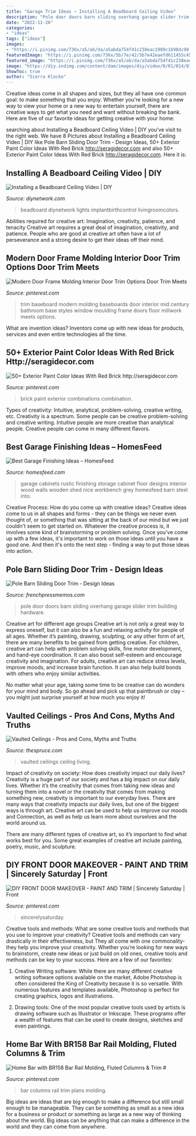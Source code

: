 ```yaml
---
title: "Garage Trim Ideas ~ Installing A Beadboard Ceiling Video"
description: "Pole door doors barn sliding overhang garage slider trim building hardware"
date: "2022-11-26"
categories:
- "ideas"
tags: ["ideas"]
images:
- "https://i.pinimg.com/736x/a5/ab/da/a5abda754f41c238eac1989c1b98dc90.jpg"
featuredImage: "https://i.pinimg.com/736x/5b/7e/42/5b7e42eaefd611455c4525053bcb4d23.jpg"
featured_image: "https://i.pinimg.com/736x/a5/ab/da/a5abda754f41c238eac1989c1b98dc90.jpg"
image: "https://diy.sndimg.com/content/dam/images/diy/video/0/01/014/0148/0148409.jpg.rend.hgtvcom.616.462.suffix/1411695376138.jpeg"
ShowToc: true
author: "Sierra Klocko"
---
```



Creative ideas come in all shapes and sizes, but they all have one common goal: to make something that you enjoy. Whether you're looking for a new way to view your home or a new way to entertain yourself, there are creative ways to get what you need and want without breaking the bank. Here are five of our favorite ideas for getting creative with your home: 

	

		
searching about Installing a Beadboard Ceiling Video | DIY you've visit to the right web. We have 8 Pictures about Installing a Beadboard Ceiling Video | DIY like Pole Barn Sliding Door Trim - Design Ideas, 50+ Exterior Paint Color Ideas With Red Brick http://seragidecor.com and also 50+ Exterior Paint Color Ideas With Red Brick http://seragidecor.com. Here it is:
		
    
## Installing A Beadboard Ceiling Video | DIY

<img loading=lazy src="https://diy.sndimg.com/content/dam/images/diy/video/0/01/014/0148/0148409.jpg.rend.hgtvcom.616.462.suffix/1411695376138.jpeg" onerror="this.onerror=null;this.src='https://tse4.mm.bing.net/th?id=OIP.du68ZSjsoU-5Q6qO19fYpgHaFj&amp;pid=15.1';" alt="Installing a Beadboard Ceiling Video | DIY">

_Source: diynetwork.com_

>beadboard diynetwork lights implantbirthcontrol livingroomcolors. 

	

Abilities required for creative art: Imagination, creativity, patience, and tenacity
Creative art requires a great deal of imagination, creativity, and patience. People who are good at creative art often have a lot of perseverance and a strong desire to get their ideas off their mind.

    
## Modern Door Frame Molding Interior Door Trim Options Door Trim Meets

<img loading=lazy src="https://i.pinimg.com/736x/01/36/e4/0136e4c73a4d58290a98558da9bb2431.jpg" onerror="this.onerror=null;this.src='https://tse2.mm.bing.net/th?id=OIP.sDBTuYAVRN3ao8dnAjKVhAHaLH&amp;pid=15.1';" alt="Modern Door Frame Molding Interior Door Trim Options Door Trim Meets">

_Source: pinterest.com_

>trim baseboard modern molding baseboards door interior mid century bathroom base styles window moulding frame doors floor millwork meets options. 

	

What are invention ideas?
Inventors come up with new ideas for products, services and even entire technologies all the time.

    
## 50+ Exterior Paint Color Ideas With Red Brick Http://seragidecor.com

<img loading=lazy src="https://i.pinimg.com/736x/a5/ab/da/a5abda754f41c238eac1989c1b98dc90.jpg" onerror="this.onerror=null;this.src='https://tse3.mm.bing.net/th?id=OIP.-BETOwYkKSyHW_PVxtdCawHaJ3&amp;pid=15.1';" alt="50+ Exterior Paint Color Ideas With Red Brick http://seragidecor.com">

_Source: pinterest.com_

>brick paint exterior combinations combination. 

	

Types of creativity: Intuitive, analytical, problem-solving, creative writing, etc.
Creativity is a spectrum. Some people can be creative problem-solving and creative writing. Intuitive people are more creative than analytical people. Creative people can come in many different flavors.

    
## Best Garage Finishing Ideas – HomesFeed

<img loading=lazy src="https://homesfeed.com/wp-content/uploads/2016/02/Garage-Finishing-Ideas-With-Shed-Rustic-And-Barn-Wood-Plus-Grey-Steel-Cabinet.jpg" onerror="this.onerror=null;this.src='https://tse4.mm.bing.net/th?id=OIP.xFWh6X_pZkmKsiA1Rlj7OAHaFD&amp;pid=15.1';" alt="Best Garage Finishing Ideas – HomesFeed">

_Source: homesfeed.com_

>garage cabinets rustic finishing storage cabinet floor designs interior wood walls wooden shed nice workbench grey homesfeed barn steel into. 

	

Creative Process: How do you come up with creative ideas?
Creative ideas come to us in all shapes and forms - they can be things we never even thought of, or something that was sitting at the back of our mind but we just couldn't seem to get started on.
Whatever the creative process is, it involves some kind of brainstorming or problem solving. Once you've come up with a few ideas, it's important to work on those ideas until you have a good one. And then it's onto the next step - finding a way to put those ideas into action.

    
## Pole Barn Sliding Door Trim - Design Ideas

<img loading=lazy src="https://frenchpressmemos.com/wp-content/uploads/2021/03/a92dcc7fcffb5b6457b4d34a9673832b-2-768x1536.jpg" onerror="this.onerror=null;this.src='https://tse2.mm.bing.net/th?id=OIP.DUKllJsZRIuDlKggAT9sagHaO0&amp;pid=15.1';" alt="Pole Barn Sliding Door Trim - Design Ideas">

_Source: frenchpressmemos.com_

>pole door doors barn sliding overhang garage slider trim building hardware. 

	

Creative art for different age groups
Creative art is not only a great way to express oneself, but it can also be a fun and relaxing activity for people of all ages. Whether it’s painting, drawing, sculpting, or any other form of art, there are many benefits to be gained from getting creative.
For children, creative art can help with problem solving skills, fine motor development, and hand-eye coordination. It can also boost self-esteem and encourage creativity and imagination. For adults, creative art can reduce stress levels, improve moods, and increase brain function. It can also help build bonds with others who enjoy similar activities.

No matter what your age, taking some time to be creative can do wonders for your mind and body. So go ahead and pick up that paintbrush or clay – you might just surprise yourself at how much you enjoy it!

    
## Vaulted Ceilings - Pros And Cons, Myths And Truths

<img loading=lazy src="https://fthmb.tqn.com/LYPl58BSycYfy6BXcCHbIVKVweA=/2061x1455/filters:fill(auto,1)/Vaulted-ceiling-living-room-GettyImages-523365078-58b3bf153df78cdcd86a2f8a.jpg" onerror="this.onerror=null;this.src='https://tse1.mm.bing.net/th?id=OIP.nFo6itQLuxM-8d7eqjKp3wHaFO&amp;pid=15.1';" alt="Vaulted Ceilings - Pros and Cons, Myths and Truths">

_Source: thespruce.com_

>vaulted ceilings ceiling living. 

	

Impact of creativity on society: How does creativity impact our daily lives?
Creativity is a huge part of our society and has a big impact on our daily lives. Whether it’s the creativity that comes from taking new ideas and turning them into a novel or the creativity that comes from making something new, creativity is important to our everyday lives.
There are many ways that creativity impacts our daily lives, but one of the biggest ways is through art. Creative art can be used to help us improve our moods and Connection, as well as help us learn more about ourselves and the world around us.

There are many different types of creative art, so it’s important to find what works best for you. Some great examples of creative art include painting, poetry, music, and sculpture.

    
## DIY FRONT DOOR MAKEOVER - PAINT AND TRIM | Sincerely Saturday | Front

<img loading=lazy src="https://i.pinimg.com/736x/5b/7e/42/5b7e42eaefd611455c4525053bcb4d23.jpg" onerror="this.onerror=null;this.src='https://tse2.mm.bing.net/th?id=OIP.WwZ-IhjSz_zzABJpMv2FOwHaLF&amp;pid=15.1';" alt="DIY FRONT DOOR MAKEOVER - PAINT AND TRIM | Sincerely Saturday | Front">

_Source: pinterest.com_

>sincerelysaturday. 

	

Creative tools and methods: What are some creative tools and methods that you use to improve your creativity?
Creative tools and methods can vary drastically in their effectiveness, but They all come with one commonality- they help you improve your creativity. Whether you’re looking for new ways to brainstorm, create new ideas or just build on old ones, creative tools and methods can be key to your success. Here are a few of our favorites: 
1. Creative Writing software: While there are many different creative writing software options available on the market, Adobe Photoshop is often considered the King of Creativity because it is so versatile. With numerous features and templates available, Photoshop is perfect for creating graphics, logos and illustrations.

2. Drawing tools: One of the most popular creative tools used by artists is drawing software such as Illustrator or Inkscape. These programs offer a wealth of features that can be used to create designs, sketches and even paintings.

    
## Home Bar With BR158 Bar Rail Molding, Fluted Columns &amp; Trim #

<img loading=lazy src="https://i.pinimg.com/736x/aa/dc/6e/aadc6e13d96b10a063d1fa1d0d177baa.jpg" onerror="this.onerror=null;this.src='https://tse2.mm.bing.net/th?id=OIP.VrkSbFNL-brCn9AbOc5xDQHaJ4&amp;pid=15.1';" alt="Home Bar with BR158 Bar Rail Molding, Fluted Columns &amp; Trim #">

_Source: pinterest.com_

>bar columns rail trim plans molding. 

	

Big ideas are ideas that are big enough to make a difference but still small enough to be manageable. They can be something as small as a new idea for a business or product or something as large as a new way of thinking about the world. Big ideas can be anything that can make a difference in the world and they can come from anywhere.

